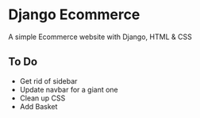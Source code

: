 # Django Ecommerce

A simple Ecommerce website with Django, HTML & CSS

## To Do

- Get rid of sidebar
- Update navbar for a giant one
- Clean up CSS
- Add Basket
